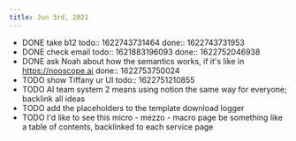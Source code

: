 ```yaml
---
title: Jun 3rd, 2021
---
```


- DONE take b12
  todo:: 1622743731464
  done:: 1622743731953
- DONE check email
  todo:: 1621883196093
  done:: 1622752046938
- DONE ask Noah about how the semantics works, if it's like in https://nooscope.ai
  done:: 1622753750024
- TODO show Tiffany ur UI
  todo:: 1622751210855
- TODO AI team system 2 means using notion the same way for everyone; backlink all ideas
- TODO add the placeholders to the template download logger
- TODO I'd like to see this micro - mezzo - macro page be something like a table of contents, backlinked to each service page